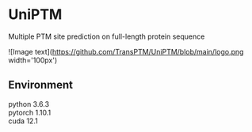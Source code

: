 # UniPTM

Multiple PTM site prediction on full-length protein sequence   

![Image text](https://github.com/TransPTM/UniPTM/blob/main/logo.png width='100px')

## Environment
python 3.6.3  
pytorch 1.10.1  
cuda 12.1

